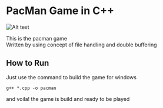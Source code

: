 # PacMan Game in C++

![Alt text](https://i.ibb.co/Hg2RN5k/pac.png)

This is the pacman game <br/>
Written by using concept of file handling and double buffering <br/>

## How to Run

Just use the command to build the game for windows

```
g++ *.cpp -o pacman
```
 and voila! the game is build and ready to be played
